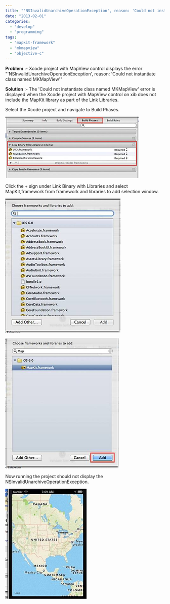 ```yaml
---
title: "'NSInvalidUnarchiveOperationException', reason: 'Could not instantiate class named MKMapView'"
date: "2013-02-01"
categories: 
  - "develop"
  - "programming"
tags: 
  - "mapkit-framework"
  - "mkmapview"
  - "objective-c"
---
```


**Problem** :- Xcode project with MapView control displays the error "'NSInvalidUnarchiveOperationException', reason: 'Could not instantiate class named MKMapView'"

**Solution** :- The 'Could not instantiate class named MKMapView' error is displayed when the Xcode project with MapView control on xib does not include the MapKit library as part of the Link Libraries.

Select the Xcode project and navigate to Build Phases.

![201302010703.jpg](/assets/images/201302010703.jpg)

Click the + sign under Link Binary with Libraries and select MapKit,framework from framework and libraries to add selection window.

![201302010704.jpg](/assets/images/201302010704.jpg)

![201302010705.jpg](/assets/images/201302010705.jpg)

Now running the project should not display the NSInvalidUnarchiveOperationException.

![201302010709.jpg](/assets/images/201302010709.jpg)
